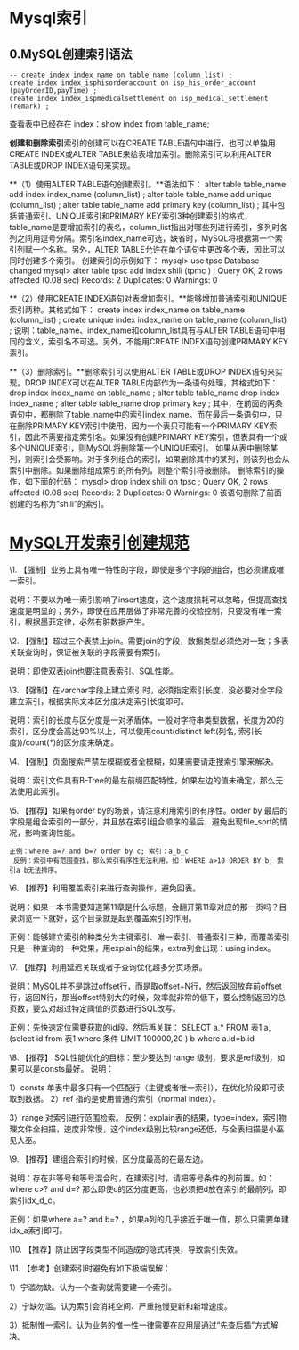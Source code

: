 # Mysql索引

## 0.MySQL创建索引语法

```mysql
-- create index index_name on table_name (column_list) ;
create index index_isphisorderaccount on isp_his_order_account (payOrderID,payTime) ;
create index index_ispmedicalsettlement on isp_medical_settlement (remark) ;
```

查看表中已经存在 index：show index from table_name;

**创建和删除索引**索引的创建可以在CREATE TABLE语句中进行，也可以单独用CREATE INDEX或ALTER TABLE来给表增加索引。删除索引可以利用ALTER TABLE或DROP INDEX语句来实现。

**（1）使用ALTER TABLE语句创建索引。**语法如下：
alter table table_name add index index_name (column_list) ;
alter table table_name add unique (column_list) ;
alter table table_name add primary key (column_list) ;
其中包括普通索引、UNIQUE索引和PRIMARY KEY索引3种创建索引的格式，table_name是要增加索引的表名，column_list指出对哪些列进行索引，多列时各列之间用逗号分隔。索引名index_name可选，缺省时，MySQL将根据第一个索引列赋一个名称。另外，ALTER TABLE允许在单个语句中更改多个表，因此可以同时创建多个索引。
创建索引的示例如下：
mysql> use tpsc
Database changed
mysql> alter table tpsc add index shili (tpmc ) ;
Query OK, 2 rows affected (0.08 sec)
Records: 2 Duplicates: 0 Warnings: 0

**（2）使用CREATE INDEX语句对表增加索引。**能够增加普通索引和UNIQUE索引两种。其格式如下：
create index index_name on table_name (column_list) ;
create unique index index_name on table_name (column_list) ;
说明：table_name、index_name和column_list具有与ALTER TABLE语句中相同的含义，索引名不可选。另外，不能用CREATE INDEX语句创建PRIMARY KEY索引。

**（3）删除索引。**删除索引可以使用ALTER TABLE或DROP INDEX语句来实现。DROP INDEX可以在ALTER TABLE内部作为一条语句处理，其格式如下：
drop index index_name on table_name ;
alter table table_name drop index index_name ;
alter table table_name drop primary key ;
其中，在前面的两条语句中，都删除了table_name中的索引index_name。而在最后一条语句中，只在删除PRIMARY KEY索引中使用，因为一个表只可能有一个PRIMARY KEY索引，因此不需要指定索引名。如果没有创建PRIMARY KEY索引，但表具有一个或多个UNIQUE索引，则MySQL将删除第一个UNIQUE索引。
如果从表中删除某列，则索引会受影响。对于多列组合的索引，如果删除其中的某列，则该列也会从索引中删除。如果删除组成索引的所有列，则整个索引将被删除。
删除索引的操作，如下面的代码：
mysql> drop index shili on tpsc ;
Query OK, 2 rows affected (0.08 sec)
Records: 2 Duplicates: 0 Warnings: 0
该语句删除了前面创建的名称为“shili”的索引。





# [MySQL开发索引创建规范](https://www.cnblogs.com/rinack/p/10332099.html)



\1. 【强制】业务上具有唯一特性的字段，即使是多个字段的组合，也必须建成唯一索引。

说明：不要以为唯一索引影响了insert速度，这个速度损耗可以忽略，但提高查找速度是明显的；另外，即使在应用层做了非常完善的校验控制，只要没有唯一索引，根据墨菲定律，必然有脏数据产生。

\2. 【强制】超过三个表禁止join。需要join的字段，数据类型必须绝对一致；多表关联查询时，保证被关联的字段需要有索引。

说明：即使双表join也要注意表索引、SQL性能。

\3. 【强制】在varchar字段上建立索引时，必须指定索引长度，没必要对全字段建立索引，根据实际文本区分度决定索引长度即可。

说明：索引的长度与区分度是一对矛盾体，一般对字符串类型数据，长度为20的索引，区分度会高达90%以上，可以使用count(distinct left(列名, 索引长度))/count(*)的区分度来确定。

\4. 【强制】页面搜索严禁左模糊或者全模糊，如果需要请走搜索引擎来解决。

说明：索引文件具有B-Tree的最左前缀匹配特性，如果左边的值未确定，那么无法使用此索引。

\5. 【推荐】如果有order by的场景，请注意利用索引的有序性。order by 最后的字段是组合索引的一部分，并且放在索引组合顺序的最后，避免出现file_sort的情况，影响查询性能。

```
正例：where a=? and b=? order by c; 索引：a_b_c 
 反例：索引中有范围查找，那么索引有序性无法利用，如：WHERE a>10 ORDER BY b; 索引a_b无法排序。
```

\6. 【推荐】利用覆盖索引来进行查询操作，避免回表。

说明：如果一本书需要知道第11章是什么标题，会翻开第11章对应的那一页吗？目录浏览一下就好，这个目录就是起到覆盖索引的作用。

正例：能够建立索引的种类分为主键索引、唯一索引、普通索引三种，而覆盖索引只是一种查询的一种效果，用explain的结果，extra列会出现：using index。

\7. 【推荐】利用延迟关联或者子查询优化超多分页场景。

说明：MySQL并不是跳过offset行，而是取offset+N行，然后返回放弃前offset行，返回N行，那当offset特别大的时候，效率就非常的低下，要么控制返回的总页数，要么对超过特定阈值的页数进行SQL改写。

正例：先快速定位需要获取的id段，然后再关联： SELECT a.* FROM 表1 a, (select id from 表1 where 条件 LIMIT 100000,20 ) b where a.id=b.id

\8. 【推荐】 SQL性能优化的目标：至少要达到 range 级别，要求是ref级别，如果可以是consts最好。 说明：

1）consts 单表中最多只有一个匹配行（主键或者唯一索引），在优化阶段即可读取到数据。 2）ref 指的是使用普通的索引（normal index）。

3）range 对索引进行范围检索。 反例：explain表的结果，type=index，索引物理文件全扫描，速度非常慢，这个index级别比较range还低，与全表扫描是小巫见大巫。

\9. 【推荐】建组合索引的时候，区分度最高的在最左边。

说明：存在非等号和等号混合时，在建索引时，请把等号条件的列前置。如：where c>? and d=? 那么即使c的区分度更高，也必须把d放在索引的最前列，即索引idx_d_c。

正例：如果where a=? and b=? ，如果a列的几乎接近于唯一值，那么只需要单建idx_a索引即可。

\10. 【推荐】防止因字段类型不同造成的隐式转换，导致索引失效。

\11. 【参考】创建索引时避免有如下极端误解：

1）宁滥勿缺。认为一个查询就需要建一个索引。

2）宁缺勿滥。认为索引会消耗空间、严重拖慢更新和新增速度。

3）抵制惟一索引。认为业务的惟一性一律需要在应用层通过“先查后插”方式解决。